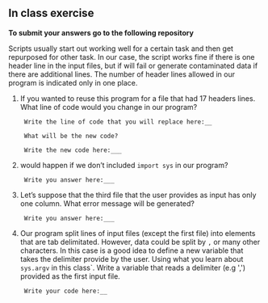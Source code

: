 ## In class exercise

**To submit your answers go to the following repository**

Scripts usually start out working well for a certain task and then get repurposed
for other task. In our case, the script works fine if there is one header
line in the input files, but if will fail or generate contaminated data if there are
additional lines. The number of header lines allowed in our program is indicated only in
one place.

1. If you wanted to reuse this program for a file that had 17 headers lines. What line of code
would you change in our program?

        Write the line of code that you will replace here:__

        What will be the new code?

        Write the new code here:___

2. would happen if we don’t included `import sys` in our program?

        Write you answer here:___

3. Let’s suppose that the third file that the user provides as input
has only one column. What error message will be generated?

        Write you answer here:___

4. Our program split lines of input files (except the first file) into elements
that are tab delimitated. However, data could be split by `,` or many other
characters. In this case is a good idea to define a new variable that takes the delimiter
provide by the user. Using what you learn about `sys.argv` in this class`.
Write a variable that reads a delimiter (e.g ',') provided as the first input file.

        Write your code here:__
